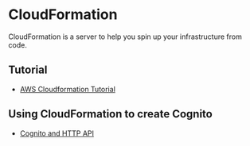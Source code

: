 # CloudFormation

CloudFormation is a server to help you spin up your infrastructure from code.

## Tutorial
* [AWS Cloudformation Tutorial](https://www.youtube.com/watch?v=fc6tfw2tcGE&list=PL5KTLzN85O4LNGYy-dm1wJ-sKE5l4b5P5)

## Using CloudFormation to create Cognito 

* [Cognito and HTTP API](https://www.youtube.com/watch?v=nBtWCjKd72M&list=PLJo-rJlep0ED198FJnTzhIB5Aut_1vDAd&index=2)